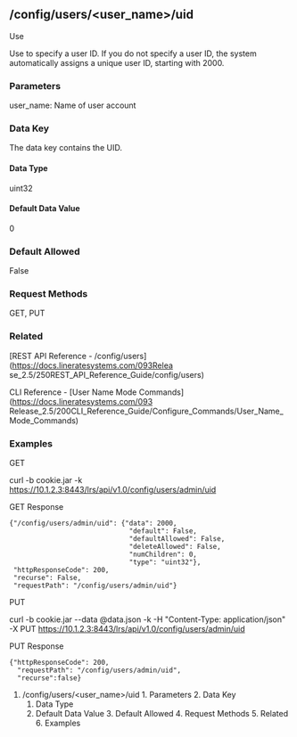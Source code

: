 ## /config/users/<user_name>/uid

Use

Use to specify a user ID. If you do not specify a user ID, the system
automatically assigns a unique user ID, starting with 2000.

### Parameters

user_name: Name of user account

### Data Key

The data key contains the UID.

#### Data Type

uint32

#### Default Data Value

0

### Default Allowed

False

### Request Methods

GET, PUT

### Related

[REST API Reference - /config/users](https://docs.lineratesystems.com/093Relea
se_2.5/250REST_API_Reference_Guide/config/users)

CLI Reference - [User Name Mode Commands](https://docs.lineratesystems.com/093
Release_2.5/200CLI_Reference_Guide/Configure_Commands/User_Name_Mode_Commands)

### Examples

GET

curl -b cookie.jar -k
https://10.1.2.3:8443/lrs/api/v1.0/config/users/admin/uid

GET Response

    
    {"/config/users/admin/uid": {"data": 2000,
                                  "default": False,
                                  "defaultAllowed": False,
                                  "deleteAllowed": False,
                                  "numChildren": 0,
                                  "type": "uint32"},
     "httpResponseCode": 200,
     "recurse": False,
     "requestPath": "/config/users/admin/uid"}
    

PUT

curl -b cookie.jar --data @data.json -k -H "Content-Type: application/json" -X
PUT https://10.1.2.3:8443/lrs/api/v1.0/config/users/admin/uid

PUT Response

    
    {"httpResponseCode": 200,
      "requestPath": "/config/users/admin/uid",
      "recurse":false}

  1. /config/users/<user_name>/uid
    1. Parameters
    2. Data Key
      1. Data Type
      2. Default Data Value
    3. Default Allowed
    4. Request Methods
    5. Related
    6. Examples

